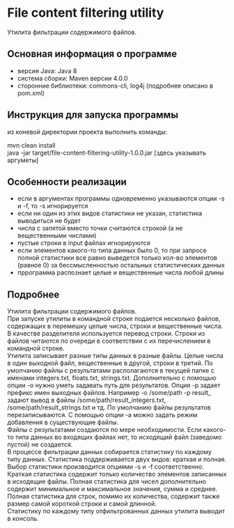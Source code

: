 # File content filtering utility
Утилита фильтрации содержимого файлов.

## Основная информация о программе
- версия Java: Java 8
- система сборки: Maven версии 4.0.0
- сторонние библиотеки: commons-cli, log4j (подробнее описано в pom.xml)


## Инструкция для запуска программы
из коневой директории проекта выполнить команды:  

mvn clean install  
java -jar target/file-content-filtering-utility-1.0.0.jar [здесь указывать аргуметы]


## Особенности реализации
- если в аргументах программы одновременно указываются опции -s и -f, то -s игнорируется
- если ни один из этих видов статистики не указан, статистика выводиться не будет
- числа с запятой вместо точки считаются строкой (а не вещественными числами)
- пустые строки в input файлах игнорируются
- если элементов какого-то типа данных было 0, то при запросе полной статистики все равно выведется только кол-во элементов (равное 0) за бессмысленностью остальных статистических данных
- пррограмма распознает целые и вещественные числа любой длины


 ## Подробнее
Утилита фильтрации содержимого файлов.  
При запуске утилиты в командной строке подается несколько файлов, содержащих в
перемешку целые числа, строки и вещественные числа. В качестве разделителя
используется перевод строки. Строки из файлов читаются по очереди в соответствии с их
перечислением в командной строке.  
Утилита записывает разные типы данных в разные файлы. Целые числа в один
выходной файл, вещественные в другой, строки в третий. По умолчанию файлы с
результатами располагаются в текущей папке с именами integers.txt, floats.txt, strings.txt.
Дополнительно с помощью опции -o нужно уметь задавать путь для результатов. Опция -p
задает префикс имен выходных файлов. Например -o /some/path -p result_ задают вывод в
файлы /some/path/result_integers.txt, /some/path/result_strings.txt и тд.
По умолчанию файлы результатов перезаписываются. С помощью опции -a можно задать
режим добавления в существующие файлы.  
Файлы с результатами создаются по мере необходимости. Если какого-то типа
данных во входящих файлах нет, то исходящий файл (заведомо пустой) не создается.  
В процессе фильтрации данных собирается статистику по каждому типу данных.
Статистика поддерживается двух видов: краткая и полная. Выбор статистики
производится опциями -s и -f соответственно. Краткая статистика содержит только
количество элементов записанных в исходящие файлы. Полная статистика для чисел
дополнительно содержит минимальное и максимальное значения, сумма и среднее.
Полная статистика для строк, помимо их количества, содержит также размер самой
короткой строки и самой длинной.  
Статистику по каждому типу отфильтрованных данных утилита выводит в консоль.
